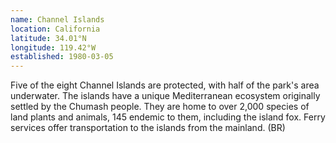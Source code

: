 ```yaml
---
name: Channel Islands
location: California
latitude: 34.01°N
longitude: 119.42°W
established: 1980-03-05
---
```


Five of the eight Channel Islands are protected, with half of the park's area underwater. The islands have a unique Mediterranean ecosystem originally settled by the Chumash people. They are home to over 2,000 species of land plants and animals, 145 endemic to them, including the island fox. Ferry services offer transportation to the islands from the mainland. (BR)
